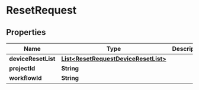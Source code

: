 
# ResetRequest

## Properties
Name | Type | Description | Notes
------------ | ------------- | ------------- | -------------
**deviceResetList** | [**List&lt;ResetRequestDeviceResetList&gt;**](ResetRequestDeviceResetList.md) |  |  [optional]
**projectId** | **String** |  |  [optional]
**workflowId** | **String** |  |  [optional]



